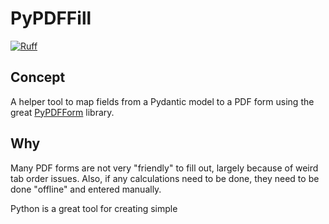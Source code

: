 # PyPDFFill

[![Ruff](https://img.shields.io/endpoint?url=https://raw.githubusercontent.com/astral-sh/ruff/main/assets/badge/v2.json)](https://github.com/astral-sh/ruff)

## Concept

A helper tool to map fields from a Pydantic model to a PDF form using the great [PyPDFForm](https://chinapandaman.github.io/PyPDFForm/) library.

## Why

Many PDF forms are not very "friendly" to fill out, largely because of weird tab order issues. Also, if any calculations need to be done, they need to be done "offline" and entered manually.

Python is a great tool for creating simple
